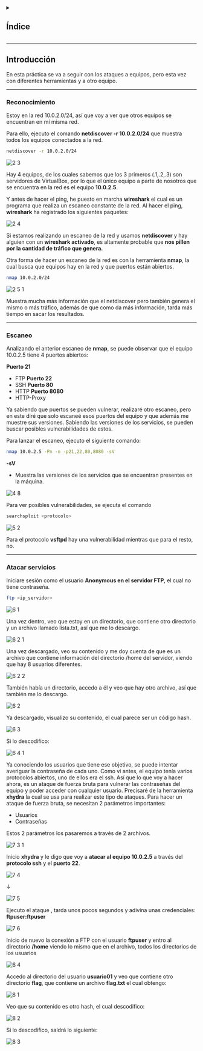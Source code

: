 <details>
  <summary><h2>Índice</h2></summary>

- [Introducción](#introducción)
- [Reconocimiento](#reconocimiento)
- [Escaneo](#escaneo)
- [Atacar servicios](#atacar-servicios)

</details>

---

## Introducción

En esta práctica se va a seguir con los ataques a equipos, pero esta vez con diferentes herramientas y a otro equipo.


---

### Reconocimiento

Estoy en la red 10.0.2.0/24, así que voy a ver que otros equipos se encuentran en mí misma red. 

Para ello, ejecuto el comando **netdiscover -r 10.0.2.0/24** que muestra todos los equipos conectados a la red.

```bash
netdiscover -r 10.0.2.0/24
```

![2 3](https://github.com/user-attachments/assets/e801ee33-dd44-4e16-87c7-8feafde52cae)


Hay 4 equipos, de los cuales sabemos que los 3 primeros (.1,.2,.3) son servidores de VirtualBox, por lo que el único equipo a parte de nosotros que se encuentra en la red es el equipo **10.0.2.5**.

Y antes de hacer el ping, he puesto en marcha **wireshark** el cual es un programa que realiza un escaneo constante de la red. 
Al hacer el ping, **wireshark** ha registrado los siguientes paquetes:

![2 4](https://github.com/user-attachments/assets/353ac4e6-0544-4ba9-92cf-fb5ed0a411df)


Si estamos realizando un escaneo de la red y usamos **netdiscover** y hay alguien con un **wireshark activado**, es altamente probable que **nos pillen por la cantidad de tráfico que genera.**

Otra forma de hacer un escaneo de la red es con la herramienta **nmap**, la cual busca que equipos hay en la red y que puertos están abiertos.

```bash
nmap 10.0.2.0/24
```

![2 5 1](https://github.com/user-attachments/assets/0f70f108-f84a-4217-b8b9-c6429e13dc17)


Muestra mucha más información que el netdiscover pero también genera el mismo o más tráfico, además de que como da más información, tarda más tiempo en sacar los resultados.

---

### Escaneo

Analizando el anterior escaneo de **nmap**, se puede observar que el equipo 10.0.2.5 tiene 4 puertos abiertos:

**Puerto 21**
- FTP
**Puerto 22**
- SSH
**Puerto 80**
- HTTP
**Puerto 8080**
- HTTP-Proxy


Ya sabiendo que puertos se pueden vulnerar, realizaré otro escaneo, pero en este diré que solo escaneé esos puertos del equipo y que además me muestre sus versiones. 
Sabiendo las versiones de los servicios, se pueden buscar posibles vulnerabilidades de estos. 

Para lanzar el escaneo, ejecuto el siguiente comando:

```bash
nmap 10.0.2.5 -Pn -n -p21,22,80,8080 -sV
```

**-sV**
- Muestra las versiones de los servicios que se encuentran presentes en la máquina.

![4 8](https://github.com/user-attachments/assets/29c665f8-860e-406c-9af0-1e9ee4ca8698)


Para ver posibles vulnerabilidades, se ejecuta el comando 
```bash
searchsploit <protocolo>
```

![5 2](https://github.com/user-attachments/assets/dae6ae39-db50-4f4c-a14f-948959f7b01e)


Para el protocolo **vsftpd** hay una vulnerabilidad mientras que para el resto, no.

---

### Atacar servicios

Iniciare sesión como el usuario **Anonymous en el servidor FTP**, el cual no tiene contraseña.

```bash
ftp <ip_servidor>
```

![6 1](https://github.com/user-attachments/assets/40c5bac8-c014-4774-8d06-d041e43d5cd8)


Una vez dentro, veo que estoy en un directorio, que contiene otro directorio y un archivo llamado lista.txt, así que me lo descargo.

![6 2 1](https://github.com/user-attachments/assets/e6abe019-2ed7-41e2-8a80-ffea8b6a4eaa)


Una vez descargado, veo su contenido y me doy cuenta de que es un archivo que contiene información del directorio /home del servidor, viendo que hay 8 usuarios diferentes.

![6 2 2](https://github.com/user-attachments/assets/a2ed4394-9068-4e5f-9227-457c8e250a46)


También había un directorio, accedo a él y veo que hay otro archivo, así que también me lo descargo.

![6 2](https://github.com/user-attachments/assets/968d2bdd-deb9-4f18-a13e-ab4054cd719a)


Ya descargado, visualizo su contenido, el cual parece ser un código hash.

![6 3](https://github.com/user-attachments/assets/761d04f0-ef02-497e-a730-ca44289f3151)


Si lo descodifico:

![6 4 1](https://github.com/user-attachments/assets/99d13b96-946f-47a7-9fc7-5cb8dc8faaa9)




Ya conociendo los usuarios que tiene ese objetivo, se puede intentar averiguar la contraseña de cada uno.
Como vi antes, el equipo tenía varios protocolos abiertos, uno de ellos era el ssh. 
Así que lo que voy a hacer ahora, es un ataque de fuerza bruta para vulnerar las contraseñas del equipo y poder acceder con cualquier usuario. 
Precisaré de la herramienta **xhydra** la cual se usa para realizar este tipo de ataques. Para hacer un ataque de fuerza bruta, se necesitan 2 parámetros importantes:

- Usuarios
- Contraseñas

Estos 2 parámetros los pasaremos a través de 2 archivos.

![7 3 1](https://github.com/user-attachments/assets/2b090dce-be58-457d-8ea3-657d61ca4a49)


Inicio **xhydra** y le digo que voy a **atacar al equipo 10.0.2.5** a través del **protocolo ssh** y el **puerto 22**.

![7 4](https://github.com/user-attachments/assets/850f9ae3-fca5-42c4-b32a-c1bb5f0f97eb)


↓

![7 5](https://github.com/user-attachments/assets/5fac8fd7-74f3-4acf-97c9-af236e631448)


Ejecuto el ataque , tarda unos pocos segundos y adivina unas credenciales: **ftpuser:ftpuser**

![7 6](https://github.com/user-attachments/assets/dbb8f258-8fc5-4d88-8764-9648b794039c)


Inicio de nuevo la conexión a FTP con el usuario **ftpuser** y entro al directorio **/home** viendo lo mismo que en el archivo, todos los directorios de los usuarios

![6 4](https://github.com/user-attachments/assets/455b5979-c38f-4104-a5e0-eb088f5eade6)


Accedo al directorio del usuario **usuario01** y veo que contiene otro directorio **flag**, que contiene un archivo **flag.txt** el cual obtengo:

![8 1](https://github.com/user-attachments/assets/26ac8e11-72fb-4772-9905-aa3a708f216e)


Veo que su contenido es otro hash, el cual descodifico:

![8 2](https://github.com/user-attachments/assets/e0955409-2a26-44dc-894f-48347a4eeb3c)


Si lo descodifico, saldrá lo siguiente:

![8 3](https://github.com/user-attachments/assets/60a9098a-060f-47e8-8813-826548c4f137)


